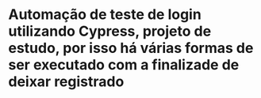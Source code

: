 # Automação de teste de login utilizando Cypress, projeto de estudo, por isso há várias formas de ser executado com a finalizade de deixar registrado